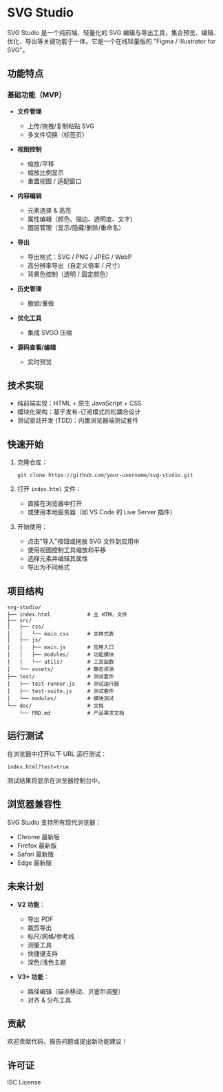 # SVG Studio

SVG Studio 是一个纯前端、轻量化的 SVG 编辑与导出工具，集合预览、编辑、优化、导出等关键功能于一体。它是一个在线轻量版的 "Figma / Illustrator for SVG"。

## 功能特点

### 基础功能（MVP）

- **文件管理**
  - 上传/拖拽/复制粘贴 SVG
  - 多文件切换（标签页）

- **视图控制**
  - 缩放/平移
  - 缩放比例显示
  - 重置视图 / 适配窗口

- **内容编辑**
  - 元素选择 & 高亮
  - 属性编辑（颜色、描边、透明度、文字）
  - 图层管理（显示/隐藏/删除/重命名）

- **导出**
  - 导出格式：SVG / PNG / JPEG / WebP
  - 高分辨率导出（自定义倍率 / 尺寸）
  - 背景色控制（透明 / 固定颜色）

- **历史管理**
  - 撤销/重做

- **优化工具**
  - 集成 SVGO 压缩

- **源码查看/编辑**
  - 实时预览

## 技术实现

- 纯前端实现：HTML + 原生 JavaScript + CSS
- 模块化架构：基于发布-订阅模式的松耦合设计
- 测试驱动开发 (TDD)：内置浏览器端测试套件

## 快速开始

1. 克隆仓库：
   ```
   git clone https://github.com/your-username/svg-studio.git
   ```

2. 打开 `index.html` 文件：
   - 直接在浏览器中打开
   - 或使用本地服务器（如 VS Code 的 Live Server 插件）

3. 开始使用：
   - 点击"导入"按钮或拖放 SVG 文件到应用中
   - 使用视图控制工具缩放和平移
   - 选择元素并编辑其属性
   - 导出为不同格式

## 项目结构

```
svg-studio/
├── index.html            # 主 HTML 文件
├── src/
│   ├── css/
│   │   └── main.css      # 主样式表
│   ├── js/
│   │   ├── main.js       # 应用入口
│   │   ├── modules/      # 功能模块
│   │   └── utils/        # 工具函数
│   └── assets/           # 静态资源
├── test/                 # 测试套件
│   ├── test-runner.js    # 测试运行器
│   ├── test-suite.js     # 测试套件
│   └── modules/          # 模块测试
└── doc/                  # 文档
    └── PRD.md            # 产品需求文档
```

## 运行测试

在浏览器中打开以下 URL 运行测试：

```
index.html?test=true
```

测试结果将显示在浏览器控制台中。

## 浏览器兼容性

SVG Studio 支持所有现代浏览器：

- Chrome 最新版
- Firefox 最新版
- Safari 最新版
- Edge 最新版

## 未来计划

- **V2 功能**：
  - 导出 PDF
  - 裁剪导出
  - 标尺/网格/参考线
  - 测量工具
  - 快捷键支持
  - 深色/浅色主题

- **V3+ 功能**：
  - 路径编辑（锚点移动、贝塞尔调整）
  - 对齐 & 分布工具

## 贡献

欢迎贡献代码、报告问题或提出新功能建议！

## 许可证

ISC License
